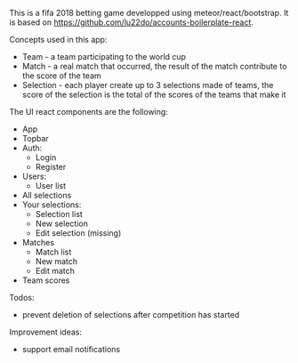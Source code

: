 This is a fifa 2018 betting game developped using meteor/react/bootstrap. It is based on https://github.com/lu22do/accounts-boilerplate-react.

Concepts used in this app:
- Team - a team participating to the world cup
- Match - a real match that occurred, the result of the match contribute to the score of the team  
- Selection - each player create up to 3 selections made of teams, the score of the selection is the total of the scores of the teams that make it  

The UI react components are the following:
- App
- Topbar
- Auth:
  - Login
  - Register
- Users:
  - User list
- All selections  
- Your selections:
  - Selection list
  - New selection
  - Edit selection (missing)
- Matches
  - Match list
  - New match
  - Edit match
- Team scores

Todos:
- prevent deletion of selections after competition has started 

Improvement ideas:
- support email notifications
